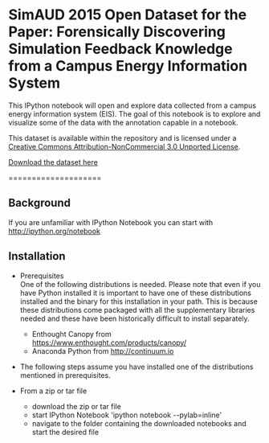 # SimAUD 2015 Open Dataset for the Paper: Forensically Discovering Simulation Feedback Knowledge from a Campus Energy Information System

This IPython notebook will open and explore data collected from a campus energy information system (EIS). The goal of this notebook is to explore and visualize some of the data with the annotation capable in a notebook.

This dataset is available within the repository and is licensed under a [Creative Commons Attribution-NonCommercial 3.0 Unported License](http://creativecommons.org/licenses/by-nc/3.0/). 

[Download the dataset here](https://www.dropbox.com/s/ly0wohxezq67pw7/SimAUD_OpenDataset.zip?dl=0)

====================

Background  
----------

If you are unfamiliar with IPython Notebook you can start with http://ipython.org/notebook


Installation  
------------

* Prerequisites  
One of the following distributions is needed. Please note that even if you have Python installed it is important to have one of these distributions installed and the binary for this installation in your path. This is because these distributions come packaged with all the supplementary libraries needed and these have been historically difficult to install separately.

  * Enthought Canopy from https://www.enthought.com/products/canopy/
  * Anaconda Python from http://continuum.io


* The following steps assume you have installed one of the distributions mentioned in prerequisites.

* From a zip or tar file
    * download the zip or tar file 
    * start IPython Notebook 'ipython notebook --pylab=inline'
    * navigate to the folder containing the downloaded notebooks and start the desired file
 
